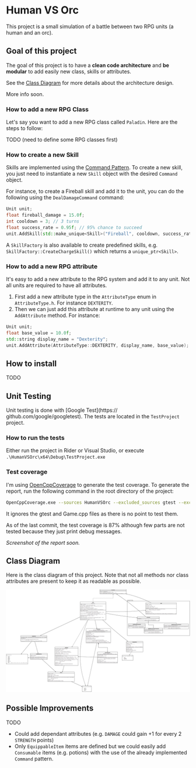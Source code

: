 # Human VS Orc

This project is a small simulation of a battle between two RPG units (a human and an orc).

## Goal of this project
The goal of this project is to have a **clean code architecture** and **be modular** to add easily new class, skills or attributes.

See the [Class Diagram](#class-diagram) for more details about the architecture design.

More info soon.

### How to add a new RPG Class

Let's say you want to add a new RPG class called ``Paladin``. Here are the steps to follow:

TODO (need to define some RPG classes first)


### How to create a new Skill

Skills are implemented using the [Command Pattern](https://refactoring.guru/design-patterns/command). To create a new skill, you just need to instantiate a new ``Skill`` object with the desired ``Command`` object.

For instance, to create a Fireball skill and add it to the unit, you can do the following using the ``DealDamageCommand`` command:

```c++
Unit unit;
float fireball_damage = 15.0f;
int cooldown = 3; // 3 turns
float success_rate = 0.95f; // 95% chance to succeed
unit.AddSkill(std::make_unique<Skill>("Fireball", cooldown, success_rate, std::make_unique<DealDamageCommand>(fireball_damage)));
```

A ``SkillFactory`` is also available to create predefined skills, e.g. ``SkillFactory::CreateChargeSkill()`` which returns a ``unique_ptr<Skill>``.



### How to add a new RPG attribute

It's easy to add a new attribute to the RPG system and add it to any unit. Not all units are required to have all attributes.

1. First add a new attribute type in the ``AttributeType`` enum in ``AttributeType.h``. For instance ``DEXTERITY``.
2. Then we can just add this attribute at runtime to any unit using the ``AddAttribute`` method. For instance:
```c++
Unit unit;
float base_value = 10.0f;
std::string display_name = "Dexterity";
unit.AddAttribute(AttributeType::DEXTERITY, display_name, base_value);
```

## How to install

TODO

## Unit Testing

Unit testing is done with [Google Test](https://    github.com/google/googletest). The tests are located in the `TestProject` project.

### How to run the tests
Either run the project in Rider or Visual Studio, or execute ``.\HumanVSOrc\x64\Debug\TestProject.exe``

### Test coverage

I'm using [OpenCppCoverage](https://github.com/OpenCppCoverage/OpenCppCoverage) to generate the test coverage. To generate the report, run the following command in the root directory of the project:

```bash
OpenCppCoverage.exe --sources HumanVSOrc --excluded_sources gtest --excluded_sources Game -- .\HumanVSOrc\x64\Debug\TestProject.exe
```

It ignores the gtest and Game.cpp files as there is no point to test them.

As of the last commit, the test coverage is 87% although few parts are not tested because they just print debug messages.

_Screenshot of the report soon._

## Class Diagram

Here is the class diagram of this project. Note that not all methods nor class attributes are present to keep it as readable as possible.


![Class Diagram](media/class_diagram-v3.png)


## Possible Improvements

TODO
- Could add dependant attributes (e.g. ``DAMAGE`` could gain +1 for every 2 ``STRENGTH`` points)
- Only ``EquippableItem`` items are defined but we could easily add ``Consumable`` items (e.g. potions) with the use of the already implemented ``Command`` pattern. 